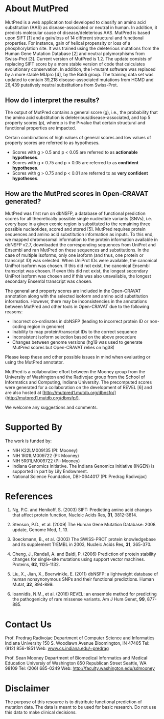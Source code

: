 # About MutPred

MutPred is a web application tool developed to classify an amino acid substitution (AAS) as disease-associated or neutral in human. In addition, it predicts molecular cause of disease/deleterious AAS. MutPred is based upon SIFT [1] and a gain/loss of 14 different structural and functional properties. For instance, gain of helical propensity or loss of a phosphorylation site. It was trained using the deleterious mutations from the Human Gene Mutation Database [2] and neutral polymorphisms from Swiss-Prot [3]. Current version of MutPred is 1.2. The update consists of replacing SIFT score by a more stable version of code that calculates evolutionary conservation. In addition, the I-mutant software was replaced by a more stable MUpro [4], by the Baldi group. The training data set was updated to contain 39,218 disease-associated mutations from HGMD and 26,439 putatively neutral substitutions from Swiss-Prot. 

## How do I interpret the results? 
The output of MutPred contains a general score (g), i.e., the probability that the amino acid substitution is deleterious/disease-associated, and top 5 property scores (p), where p is the P-value that certain structural and functional properties are impacted. 

Certain combinations of high values of general scores and low values of property scores are referred to as hypotheses.

- Scores with g > 0.5 and p < 0.05 are referred to as **actionable hypotheses**.
- Scores with g > 0.75 and p < 0.05 are referred to as **confident hypotheses**.
- Scores with g > 0.75 and p < 0.01 are referred to as **very confident hypotheses**.

## How are the MutPred scores in Open-CRAVAT generated?
MutPred was first run on dbNSFP, a database of functional prediction scores for all theoretically possible single nucleotide variants (SNVs), i.e. every base in a given exonic region is substituted to the remaining three possible nucleotides, scored and stored [5]. MutPred requires protein sequences and amino acid substitution information as inputs. To this end, we mapped chromosomal information to the protein information available in dbNSFP v2.7, downloaded the corresponding sequences from UniProt and Ensembl and ran MutPred on these sequences and substitutions. In the case of multiple isoforms, only one isoform (and thus, one protein or transcript ID) was selected. When UniProt IDs were available, the canonical UniProt isoform was chosen. If this did not exist, the canonical Ensembl transcript was chosen. If even this did not exist, the longest secondary UniProt isoform was chosen and if this was also unavailable, the longest secondary Ensembl transcript was chosen.

The general and property scores are included in the Open-CRAVAT annotation along with the selected isoform and amino acid substitution information. However, there may be inconsistencies in the annotations between MutPred and other tools in Open-CRAVAT due to the following reasons:

- Incorrect co-ordinates in dbNSFP (leading to incorrect protein ID or non-coding region in genome)
- Inability to map protein/transcript IDs to the correct sequence
- Inconsistent isoform selection based on the above procedure
- Changes between genome versions (hg19 was used to generate MutPred scores but Open-CRAVAT relies on hg38)

Please keep these and other possible issues in mind when evaluating or using the MutPred annotator.

MutPred is a collaborative effort between the Mooney group from the University of Washington and the Radivojac group from the School of Informatics and Computing, Indiana University. The precomputed scores were generated for a collaboration on the development of REVEL [6] and are also hosted at [http://mutpred1.mutdb.org/dbnsfp/](http://mutpred1.mutdb.org/dbnsfp/).

We welcome any suggestions and comments.

# Supported By

The work is funded by:
- NIH K22LM009135 (PI: Mooney)
- NIH 1R01LM009722 (PI: Mooney)
- NIH 5R01LM009722 (PI: Mooney)
- Indiana Genomics Initiative. The Indiana Genomics Initiative (INGEN) is supported in part by Lily Endowment.
- National Science Foundation, DBI-0644017 (PI: Predrag Radivojac)

# References

1. Ng, P.C. and Henikoff, S. (2003) SIFT: Predicting amino acid changes that affect protein function, Nucleic Acids Res, **31**, 3812-3814.

2. Stenson, P.D., et al. (2009) The Human Gene Mutation Database: 2008 update, Genome Med, **1**, 13.

3. Boeckmann, B., et al. (2003) The SWISS-PROT protein knowledgebase and its supplement TrEMBL in 2003, Nucleic Acids Res, **31**, 365-370.

4. Cheng, J., Randall, A. and Baldi, P. (2006) Prediction of protein stability changes for single-site mutations using support vector machines. Proteins, **62**, 1125-1132.

5. Liu, X., Jian, X., Boerwinkle, E. (2011) dbNSFP: a lightweight database of human nonsynonymous SNPs and their functional predictions. Human Mutat, **32**, 894-899.

6. Ioannidis, N.M., et al. (2016) REVEL: an ensemble method for predicting the pathogenicity of rare missense variants. Am J Hum Genet, **99**, 877-885.

# Contact Us

Prof. Predrag Radivojac
Department of Computer Science and Informatics
Indiana University
150 S. Woodlawn Avenue
Bloomington, IN 47405
Tel: (812) 856-1851
Web: www.cs.indiana.edu/~predrag 

Prof. Sean Mooney 
Department of Biomedical Informatics and Medical Education
Universiy of Washington
850 Republican Street
Seattle, WA 98109 
Tel: (206) 685-0249
Web: http://faculty.washington.edu/sdmooney 

# Disclaimer

The purpose of this resource is to distribute functional prediction of mutation data. The data is meant to be used for basic research. Do not use this data to make clinical decisions. 